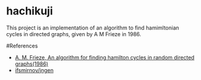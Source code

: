 # hachikuji
This project is an implementation of an algorithm to find hamimltonian cycles in directed graphs, given by A M Frieze in 1986.

#References
 * [A. M. Frieze, An algorithm for finding hamilton cycles in random directed graphs(1986)](https://doi.org/10.1016/0196-6774(88)90037-5)
 * [ifsmirnov/jngen](https://github.com/ifsmirnov/jngen)
